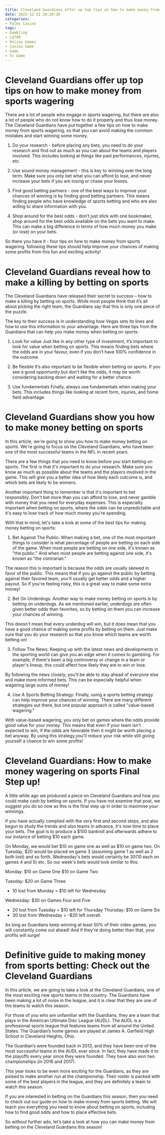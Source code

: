 ```yaml
---
title: Cleveland Guardians offer up top tips on how to make money from sports wagering 
date: 2022-12-31 20:20:26
categories:
- Palms Casino
tags:
- Gambling
- Ld789
- Online Games
- Casino Game
- Game
- Tv Game
---
```



#  Cleveland Guardians offer up top tips on how to make money from sports wagering 

There are a lot of people who engage in sports wagering, but there are also a lot of people who do not know how to do it properly and thus lose money. The Cleveland Guardians have put together a few tips on how to make money from sports wagering, so that you can avoid making the common mistakes and start winning some money.

1. Do your research - before placing any bets, you need to do your research and find out as much as you can about the teams and players involved. This includes looking at things like past performances, injuries, etc.

2. Use sound money management - this is key to winning over the long term. Make sure you only bet what you can afford to lose, and never increase your bets if you are losing or chase your losses.

3. Find good betting partners - one of the best ways to improve your chances of winning is by finding good betting partners. This means finding people who have knowledge of sports betting and who are also willing to share information with you.

4. Shop around for the best odds - don't just stick with one bookmaker, shop around for the best odds available on the bets you want to make. This can make a big difference in terms of how much money you make (or lose) on your bets.


So there you have it - four tips on how to make money from sports wagering. following these tips should help improve your chances of making some profits from this fun and exciting activity!

#  Cleveland Guardians reveal how to make a killing by betting on sports 

The Cleveland Guardians have released their secret to success – how to make a killing by betting on sports. While most people think that it’s all about picking the right team, the Guardians say that this is only one piece of the puzzle.

The key to their success is in understanding how Vegas sets its lines and how to use this information to your advantage. Here are three tips from the Guardians that can help you make money when betting on sports:

1) Look for value
Just like in any other type of investment, it’s important to look for value when betting on sports. This means finding bets where the odds are in your favour, even if you don’t have 100% confidence in the outcome.

2) Be flexible
It’s also important to be flexible when betting on sports. If you see a good opportunity but don’t like the odds, it may be worth considering backing down and waiting for a better chance.

3) Use fundamentals
Finally, always use fundamentals when making your bets. This includes things like looking at recent form, injuries, and home field advantage.

#  Cleveland Guardians show you how to make money betting on sports 

In this article, we're going to show you how to make money betting on sports. We're going to focus on the Cleveland Guardians, who have been one of the most successful teams in the NFL in recent years.

There are a few things that you need to know before you start betting on sports. The first is that it's important to do your research. Make sure you know as much as possible about the teams and the players involved in the game. This will give you a better idea of how likely each outcome is, and which bets are likely to be winners.

Another important thing to remember is that it's important to bet responsibly. Don't bet more than you can afford to lose, and never gamble with money that you need for everyday expenses. This is especially important when betting on sports, where the odds can be unpredictable and it's easy to lose track of how much money you're spending.

With that in mind, let's take a look at some of the best tips for making money betting on sports: 

1) Bet Against The Public: When making a bet, one of the most important things to consider is what percentage of people are betting on each side of the game. When most people are betting on one side, it's known as "the public." And when most people are betting against one side, it's known as "the contrarian."

The reason this is important is because the odds are usually skewed in favor of the public. This means that if you go against the public by betting against their favored team, you'll usually get better odds and a higher payout. So if you're feeling risky, this is a great way to make some extra money! 

2) Bet On Underdogs: Another way to make money betting on sports is by betting on underdogs. As we mentioned earlier, underdogs are often given better odds than favorites, so by betting on them you can increase your chances of winning.

This doesn't mean that every underdog will win, but it does mean that you have a good chance of making some profits by betting on them. Just make sure that you do your research so that you know which teams are worth betting on! 

3) Follow The News: Keeping up with the latest news and developments in the sporting world can give you an edge when it comes to gambling. For example, if there's been a big controversy or change in a team or player's lineup, this could affect how likely they are to win or lose.

By following the news closely, you'll be able to stay ahead of everyone else and make more informed bets. This can be especially helpful when wagering large sums of money! 

4) Use A Sports Betting Strategy: Finally, using a sports betting strategy can help improve your chances of winning. There are many different strategies out there, but one popular approach is called "value-based wagering."

With value-based wagering, you only bet on games where the odds provide good value for your money. This means that even if your team isn't expected to win, if the odds are favorable then it might be worth placing a bet anyway. By using this strategy,you'll reduce your risk while still giving yourself a chance to win some profits!

#  Cleveland Guardians: How to make money wagering on sports Final Step up! 

A little while ago we produced a piece on Cleveland Guardians and how you could make cash by betting on sports. If you have not examine that post, we suggest you do so now as this is the final step up in order to maximise your winnings.

If you have actually complied with the very first and second steps, and also begun to study the trends and also teams in advance, it's now time to place your bets. The goal is to produce a $100 bankroll and afterwards adhere to our instance of betting $10 each game.

On Monday, we would bet $10 on game one as well as $10 on game two. On Tuesday, $20 would be placed on game 3 (assuming game 1 as well as 2 both lost) and so forth. Wednesday's bets would certainly be $30 ($10 each on games 4 and 5) etc. So our week's bets would look similar to this:

Monday: 
$10 on Game One 
$10 on Game Two 

Tuesday: 
$20 on Game Three 
- 10 lost from Monday = $10 left for Wednesday

Wednesday: 
$30 on Games Four and Five 
- 20 lost from Tuesday = $10 left for Thursday
Thursday: 
$10 on Game Six 
- 30 lost from Wednesday = -$20 left overall.

 As long as Guardians keep winning at least 50% of their video games, you will constantly come out ahead! And if they're doing better than that, your profits will surge!

#  Definitive guide to making money from sports betting: Check out the Cleveland Guardians

In this article, we are going to take a look at the Cleveland Guardians, one of the most exciting new sports teams in the country. The Guardians have been making a lot of noise in the league, and it is clear that they are one of the teams to watch this season.

For those of you who are unfamiliar with the Guardians, they are a team that plays in the American Ultimate Disc League (AUDL). The AUDL is a professional sports league that features teams from all around the United States. The Guardian’s home games are played at James A. Garfield High School in Cleveland Heights, Ohio.

The Guardian’s were founded back in 2013, and they have been one of the most successful teams in the AUDL ever since. In fact, they have made it to the playoffs every year since they were founded. They have also won two championships (in 2016 and 2017).

This year looks to be even more exciting for the Guardians, as they are poised to make another run at the championship. Their roster is packed with some of the best players in the league, and they are definitely a team to watch this season.

If you are interested in betting on the Guardians this season, then you need to check out our guide on how to make money from sports betting. We will teach you everything you need to know about betting on sports, including how to find good odds and how to place effective bets.

So without further ado, let’s take a look at how you can make money from betting on the Cleveland Guardians this season!